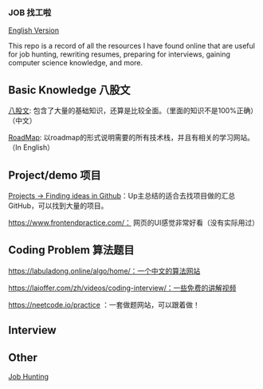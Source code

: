 ### JOB 找工啦

[English Version](https://github.com/YiChen8185/JOB/blob/main/Job%20Preparing.md)

This repo is a record of all the resources I have found online that are useful for job hunting, rewriting resumes, preparing for interviews, gaining computer science knowledge, and more.

## Basic Knowledge 八股文

[八股文](https://github.com/febobo/web-interview): 包含了大量的基础知识，还算是比较全面。（里面的知识不是100%正确）（中文）

[RoadMap](https://roadmap.sh/frontend?r=frontend-beginner): 以roadmap的形式说明需要的所有技术栈，并且有相关的学习网站。（In English）

## Project/demo 项目

[Projects -> Finding ideas in Github](https://github.com/KelvinQiu802/project-ideas)：Up主总结的适合去找项目做的汇总GitHub，可以找到大量的项目。

https://www.frontendpractice.com/： 网页的UI感觉非常好看（没有实际用过）

## Coding Problem 算法题目

https://labuladong.online/algo/home/：一个中文的算法网站

https://laioffer.com/zh/videos/coding-interview/：一些免费的讲解视频

https://neetcode.io/practice ：一套做题网站，可以跟着做！

## Interview



## Other

[Job Hunting]([https://github.com/YiChen8185/JOB/blob/main/Job%20Search.md](https://github.com/YiChen8185/JOB/blob/main/Job%20Hunting.md))

